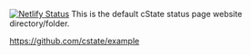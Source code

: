 [![Netlify Status](https://api.netlify.com/api/v1/badges/99bb9637-d873-45e2-9fef-f87ea0866b28/deploy-status)](https://app.netlify.com/sites/relaxed-bassi-bf8a10/deploys)
This is the default cState status page website directory/folder.

https://github.com/cstate/example
